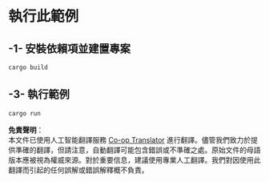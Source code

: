 <!--
CO_OP_TRANSLATOR_METADATA:
{
  "original_hash": "154876082e29d53dc2a2615a65627464",
  "translation_date": "2025-08-11T11:59:03+00:00",
  "source_file": "03-GettingStarted/01-first-server/solution/rust/README.md",
  "language_code": "hk"
}
-->
# 執行此範例

## -1- 安裝依賴項並建置專案

```bash
cargo build
```

## -3- 執行範例

```bash
cargo run
```

**免責聲明**：  
本文件已使用人工智能翻譯服務 [Co-op Translator](https://github.com/Azure/co-op-translator) 進行翻譯。儘管我們致力於提供準確的翻譯，但請注意，自動翻譯可能包含錯誤或不準確之處。原始文件的母語版本應被視為權威來源。對於重要信息，建議使用專業人工翻譯。我們對因使用此翻譯而引起的任何誤解或錯誤解釋概不負責。